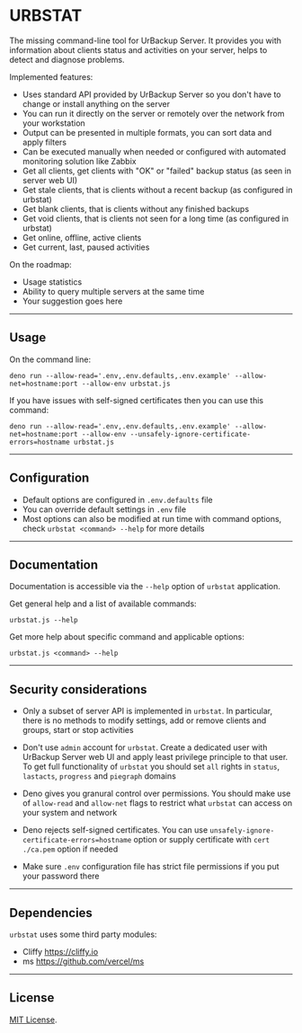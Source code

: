# URBSTAT

The missing command-line tool for UrBackup Server. It provides you with
information about clients status and activities on your server, helps to detect
and diagnose problems.

Implemented features:

- Uses standard API provided by UrBackup Server so you don't have to change or
  install anything on the server
- You can run it directly on the server or remotely over the network from your
  workstation
- Output can be presented in multiple formats, you can sort data and apply
  filters
- Can be executed manually when needed or configured with automated monitoring
  solution like Zabbix
- Get all clients, get clients with "OK" or "failed" backup status (as seen in
  server web UI)
- Get stale clients, that is clients without a recent backup (as configured in
  urbstat)
- Get blank clients, that is clients without any finished backups
- Get void clients, that is clients not seen for a long time (as configured in
  urbstat)
- Get online, offline, active clients
- Get current, last, paused activities

On the roadmap:

- Usage statistics
- Ability to query multiple servers at the same time
- Your suggestion goes here

---

## Usage

On the command line:

```shell
deno run --allow-read='.env,.env.defaults,.env.example' --allow-net=hostname:port --allow-env urbstat.js
```

If you have issues with self-signed certificates then you can use this command:

```shell
deno run --allow-read='.env,.env.defaults,.env.example' --allow-net=hostname:port --allow-env --unsafely-ignore-certificate-errors=hostname urbstat.js
```

---

## Configuration

- Default options are configured in `.env.defaults` file
- You can override default settings in `.env` file
- Most options can also be modified at run time with command options, check
  `urbstat <command> --help` for more details

---

## Documentation

Documentation is accessible via the `--help` option of `urbstat` application.

Get general help and a list of available commands:

```shell
urbstat.js --help
```

Get more help about specific command and applicable options:

```shell
urbstat.js <command> --help
```

---

## Security considerations

- Only a subset of server API is implemented in `urbstat`. In particular, there
  is no methods to modify settings, add or remove clients and groups, start or
  stop activities

- Don't use `admin` account for `urbstat`. Create a dedicated user with UrBackup
  Server web UI and apply least privilege principle to that user. To get full
  functionality of `urbstat` you should set `all` rights in `status`,
  `lastacts`, `progress` and `piegraph` domains

- Deno gives you granural control over permissions. You should make use of
  `allow-read` and `allow-net` flags to restrict what `urbstat` can access on
  your system and network

- Deno rejects self-signed certificates. You can use
  `unsafely-ignore-certificate-errors=hostname` option or supply certificate
  with `cert ./ca.pem` option if needed

- Make sure `.env` configuration file has strict file permissions if you put
  your password there

---

## Dependencies

`urbstat` uses some third party modules:

- Cliffy https://cliffy.io
- ms https://github.com/vercel/ms

---

## License

[MIT License](https://github.com/bartmichu/urbstat/blob/main/LICENSE).
